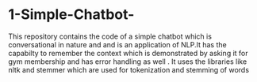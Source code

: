 # 1-Simple-Chatbot-
This repository contains the code of a simple chatbot which is conversational in nature and and is an application of NLP.It has the capabilty to remember the context which is demonstrated by asking it for gym membership and has error handling as well . It uses the libraries like nltk and stemmer which are used for tokenization and stemming of words

